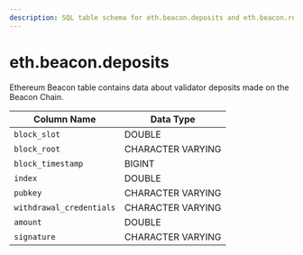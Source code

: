 ```yaml
---
description: SQL table schema for eth.beacon.deposits and eth.beacon.recent_deposits
---
```


# eth.beacon.deposits

Ethereum Beacon table contains data about validator deposits made on the Beacon Chain.

| Column Name              | Data Type         |
| ------------------------ | ----------------- |
| `block_slot`             | DOUBLE            |
| `block_root`             | CHARACTER VARYING |
| `block_timestamp`        | BIGINT            |
| `index`                  | DOUBLE            |
| `pubkey`                 | CHARACTER VARYING |
| `withdrawal_credentials` | CHARACTER VARYING |
| `amount`                 | DOUBLE            |
| `signature`              | CHARACTER VARYING |

